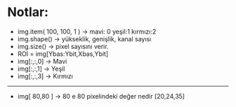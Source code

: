 # Notlar:


* img.item( 100, 100, 1 )  ->   mavi: 0 yeşil:1 kırmızı:2
* img.shape() -> yükseklik, genişlik, kanal sayısı
* img.size() -> pixel sayısını verir.
* ROI = img[Ybas:Ybit,Xbas,Ybit] 
* img[:,:,0] -> Mavi
* img[:,:,1] -> Yeşil
* img[:,:,3] -> Kırmızı

---
* img[ 80,80 ] -> 80 e 80 pixelindeki değer nedir [20,24,35]